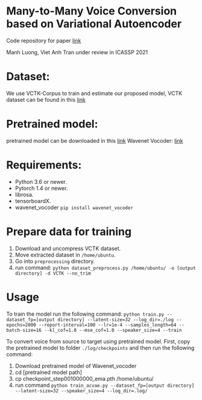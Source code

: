 # Many-to-Many Voice Conversion based on Variational Autoencoder

Code repository for paper [link](link)

Manh Luong, Viet Anh Tran under review in ICASSP 2021

# Dataset:

We use VCTK-Corpus to train and estimate our proposed model, VCTK dataset can be found in this [link](https://datashare.is.ed.ac.uk/handle/10283/3443)

# Pretrained model:

pretrained model can be downloaded in this [link](https://drive.google.com/file/d/1ScmvAWGk9mDTvkrp7pnRCd_YCS3JuDMU/view?usp=sharing)
Wavenet Vocoder: [link](https://drive.google.com/file/d/1Zksy0ndlDezo9wclQNZYkGi_6i7zi4nQ/view?usp=sharing)

# Requirements:

- Python 3.6 or newer.
- Pytorch 1.4 or newer.
- librosa.
- tensorboardX.
- wavenet_vocoder ``pip install wavenet_vocoder``

# Prepare data for training

1. Download and uncompress VCTK dataset.
2. Move extracted dataset in ``/home/ubuntu``.
3. Go into ``preprocessing`` directory.
4. run command: ``python dataset_preprocess.py /home/ubuntu/ -o [output directory] -d VCTK --no_trim``

# Usage

To train the model run the following command:
``python train.py --dataset_fp=[output directory] --latent-size=32 --log_dir=./log --epochs=2000 --report-interval=100 --lr=1e-4 --samples_length=64 --batch-size=16 --kl_cof=1.0 --mse_cof=1.0 --speaker_size=4 --train``

To convert voice from source to target using pretrained model. First, copy the pretrained model to folder ``./log/checkpoints`` and then run the following command:

1. Download pretrained model of Wavenet_vocoder
2. cd [pretrained model path]
3. cp checkpoint_step001000000_ema.pth /home/ubuntu/
4. run command ``python train_acvae.py --dataset_fp=[output directory] --latent-size=32 --speaker_size=4 --log_dir=.log/``
